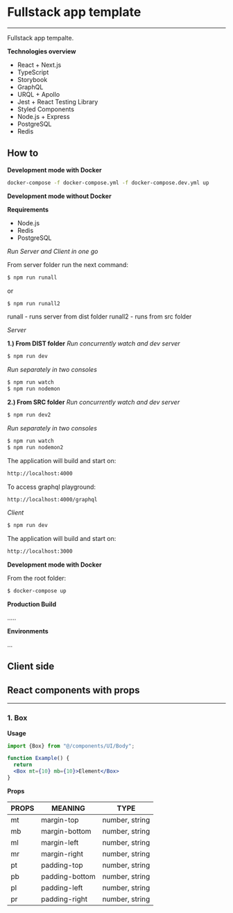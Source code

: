 # Fullstack app template
___
Fullstack app tempalte.

**Technologies overview**

  - React + Next.js 
  - TypeScript
  - Storybook
  - GraphQL
  - URQL + Apollo
  - Jest + React Testing Library
  - Styled Components
  - Node.js + Express
  - PostgreSQL
  - Redis




## How to

**Development mode with Docker**

```sh
docker-compose -f docker-compose.yml -f docker-compose.dev.yml up
```

**Development mode without Docker**

**Requirements**

 - Node.js 
 - Redis
 - PostgreSQL

*Run Server and Client in one go*

From server folder run the next command:

```sh
$ npm run runall
```

or

```sh
$ npm run runall2
```

runall - runs server from dist folder
runall2 - runs from src folder

*Server*

**1.) From DIST folder**
*Run concurrently watch and dev server*

```sh
$ npm run dev
```

*Run separately in two consoles*

```sh
$ npm run watch
$ npm run nodemon
```

**2.) From SRC folder**
*Run concurrently watch and dev server*

```sh
$ npm run dev2
```

*Run separately in two consoles*

```sh
$ npm run watch
$ npm run nodemon2
```

The application will build and start on:

```sh
http://localhost:4000
```

To access graphql playground:

```sh
http://localhost:4000/graphql
```

*Client*

```sh
$ npm run dev
```

The application will build and start on: 

```sh
http://localhost:3000
```

**Development mode with Docker**

From the root folder: 

```sh
$ docker-compose up
```


**Production Build**

.....

**Environments**


...


## Client side
## React components with props
___

### 1. Box

**Usage**

```jsx
import {Box} from "@/components/UI/Body";

function Example() {
  return 
  <Box mt={10} mb={10}>Element</Box>
}
```

**Props**

| PROPS | MEANING | TYPE |
| ------ | ------ |------ |
| mt | margin-top | number, string |
| mb | margin-bottom |  number, string |
| ml | margin-left |  number, string |
| mr | margin-right |  number, string |
| pt | padding-top |  number, string |
| pb | padding-bottom |  number, string |
| pl | padding-left |  number, string |
| pr | padding-right |  number, string |
